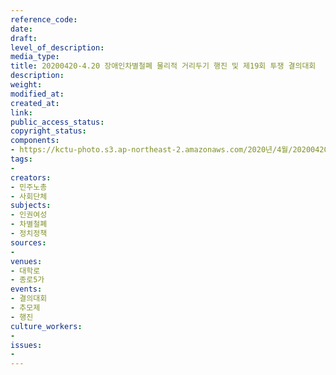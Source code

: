 ```yaml
---
reference_code: 
date: 
draft: 
level_of_description: 
media_type: 
title: 20200420-4.20 장애인차별철폐 물리적 거리두기 행진 및 제19회 투쟁 결의대회
description: 
weight: 
modified_at: 
created_at: 
link: 
public_access_status: 
copyright_status: 
components:
- https://kctu-photo.s3.ap-northeast-2.amazonaws.com/2020년/4월/20200420-4.20+장애인차별철폐+물리적+거리두기+행진+및+제19회+투쟁+결의대회/_DSC3836.jpg
tags:
- 
creators:
- 민주노총
- 사회단체
subjects:
- 인권여성
- 차별철폐
- 정치정책
sources:
- 
venues:
- 대학로
- 종로5가
events:
- 결의대회
- 추모제
- 행진
culture_workers:
- 
issues:
- 
---
```

